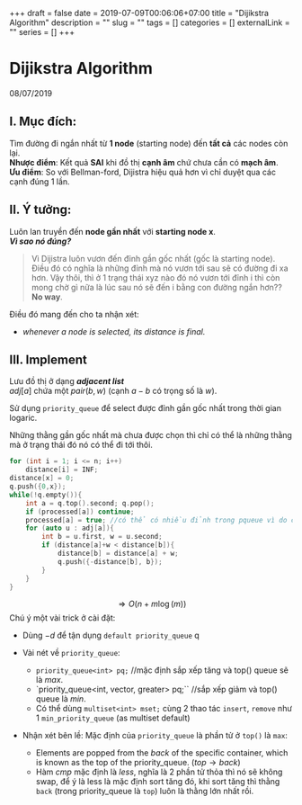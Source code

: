 +++ 
draft = false
date = 2019-07-09T00:06:06+07:00
title = "Dijikstra Algorithm"
description = ""
slug = "" 
tags = []
categories = []
externalLink = ""
series = []
+++
# Dijikstra Algorithm
08/07/2019

## I. Mục đích:
Tìm đường đi ngắn nhất từ **1 node** (starting node) đến **tất cả** các nodes còn lại.  
**Nhược điểm**: Kết quả **SAI** khi đồ thị **cạnh âm** chứ chưa cần có **mạch âm**.  
**Ưu điểm**: So với Bellman-ford, Dijistra hiệu quả hơn vì chỉ duyệt qua các cạnh đúng 1 lần.  

## II. Ý tưởng:
Luôn lan truyền đến **node gần nhất** với **starting node x**.  
***Vì sao nó đúng?***  

>Vì Dijistra luôn vươn đến đỉnh gần gốc nhất (gốc là starting node). Điều đó có nghĩa là những đỉnh mà nó vươn tới sau sẽ có đường đi xa hơn. Vậy thôi, thì ở 1 trạng thái xyz nào đó nó vươn tới đỉnh i thì còn mong chờ gì nữa là lúc sau nó sẽ đến i bằng con đường ngắn hơn?? **No way**.  

Điều đó mang đến cho ta nhận xét:  

- *whenever a node is selected, its distance is final.*

## III. Implement
Lưu đồ thị ở dạng ***adjacent list***  
$adj[a]$ chứa một $pair(b, w)$ (cạnh $a-b$ có trọng số là $w$).  

Sử dụng `priority_queue` để select được đỉnh gần gốc nhất trong thời gian logaric. 

Những thằng gần gốc nhất mà chưa được chọn thì chỉ có thể là những thằng mà ở trạng thái đó nó có thể đi tới thôi.  

```cpp
for (int i = 1; i <= n; i++)
    distance[i] = INF;
distance[x] = 0;
q.push({0,x});
while(!q.empty()){
    int a = q.top().second; q.pop();
    if (processed[a]) continue;
    processed[a] = true; //có thể có nhiều đỉnh trong pqueue vì do cứ nhỏ hơn là nó push vào thôi mà
    for (auto u : adj[a]){
        int b = u.first, w = u.second;
        if (distance[a]+w < distance[b]){
            distance[b] = distance[a] + w;
            q.push({-distance[b], b});
        }
    }
}
```
$$ \Rightarrow O(n + m\log(m))$$
Chú ý một vài trick ở cài đặt:  

- Dùng $-d$ để tận dụng `default priority_queue` q
- Vài nét về `priority_queue`:
    + `priority_queue<int> pq;` //mặc định sắp xếp tăng và top() queue sẽ là $max$. 
    + `priority_queue<int, vector<int>, greater<int>> pq;`` //sắp xếp giảm và top() queue là $min$.
    + Có thể dùng `multiset<int> mset;` cùng 2 thao tác `insert`, `remove` như 1 `min_priority_queue` (as multiset default)

- Nhận xét bên lề: Mặc định của `priority_queue` là phần tử ở `top()` là `max`:
    + Elements are popped from the *back* of the specific container, which is known as the top of the priority_queue. $(top \rightarrow back)$
    + Hàm $cmp$ mặc định là $less$, nghĩa là 2 phần tử thỏa thì nó sẽ không swap, để ý là less là mặc định sort tăng đó, khi sort tăng thì thằng `back` (trong priority_queue là `top`) luôn là thằng lớn nhất rồi.

